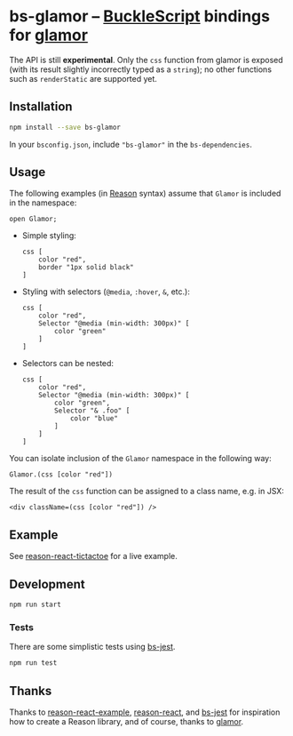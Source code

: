 # bs-glamor – [BuckleScript](https://github.com/bucklescript/bucklescript) bindings for [glamor](https://github.com/threepointone/glamor)

The API is still **experimental**. Only the `css` function from glamor is exposed (with its result slightly incorrectly typed as a `string`); no other functions such as `renderStatic` are supported yet.

## Installation

```sh
npm install --save bs-glamor
```

In your `bsconfig.json`, include `"bs-glamor"` in the `bs-dependencies`.

## Usage

The following examples (in [Reason](http://reasonml.github.io) syntax) assume that `Glamor` is included in the namespace:

```reason
open Glamor;
```

* Simple styling:

    ```reason
    css [
        color "red",
        border "1px solid black"
    ]
    ```

* Styling with selectors (`@media`, `:hover`, `&`, etc.):

    ```reason
    css [
        color "red",
        Selector "@media (min-width: 300px)" [
            color "green"
        ]
    ]
    ```

* Selectors can be nested:

    ```reason
    css [
        color "red",
        Selector "@media (min-width: 300px)" [
            color "green",
            Selector "& .foo" [
                color "blue"
            ]
        ]
    ]
    ```

You can isolate inclusion of the `Glamor` namespace in the following way:

```reason
Glamor.(css [color "red"])
```

The result of the `css` function can be assigned to a class name, e.g. in JSX:

```reason
<div className=(css [color "red"]) />
```

## Example

See [reason-react-tictactoe](https://github.com/poeschko/reason-react-tictactoe) for a live example.

## Development

```sh
npm run start
```

### Tests

There are some simplistic tests using [bs-jest](https://github.com/BuckleTypes/bs-jest).

```sh
npm run test
```

## Thanks

Thanks to [reason-react-example](https://github.com/chenglou/reason-react-example), [reason-react](https://github.com/reasonml/reason-react), and [bs-jest](https://github.com/BuckleTypes/bs-jest) for inspiration how to create a Reason library, and of course, thanks to [glamor](https://github.com/threepointone/glamor).

